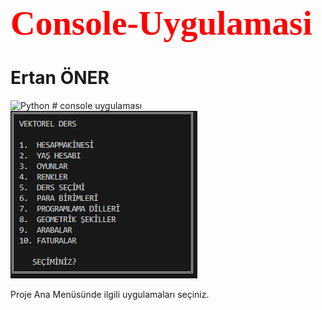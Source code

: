 <h1 style="color:red; font-family:Times New Roman; font-size:55px"> Console-Uygulamasi </h1>

<h1>Ertan ÖNER </h1>

<img src="https://www.python.org/static/img/python-logo.png" alt="Python"/>
# console uygulaması

<img src="projeResimleri/anaMenu.png" alt="Alt Menü"/>

<br>

Proje Ana Menüsünde ilgili uygulamaları seçiniz.